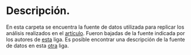# Descripción.

En esta carpeta se encuentra la fuente de datos utilizada para replicar los análisis realizados en el [artículo](https://www.sciencedirect.com/science/article/abs/pii/S0166046212000269?via%3Dihub). Fueron bajadas de la fuente indicada por los autores de [esta](http://users.econ.umn.edu/~holmes/data/CBP/) liga. Es posible encontrar una descripción de la fuente de datos en esta [otra](https://users.econ.umn.edu/~holmes/data/CBP/Documentation_est_CBP.htm) liga.
